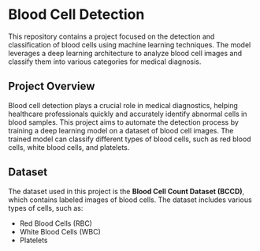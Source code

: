 # Blood Cell Detection

This repository contains a project focused on the detection and classification of blood cells using machine learning techniques. The model leverages a deep learning architecture to analyze blood cell images and classify them into various categories for medical diagnosis.

## Project Overview

Blood cell detection plays a crucial role in medical diagnostics, helping healthcare professionals quickly and accurately identify abnormal cells in blood samples. This project aims to automate the detection process by training a deep learning model on a dataset of blood cell images. The trained model can classify different types of blood cells, such as red blood cells, white blood cells, and platelets.

## Dataset

The dataset used in this project is the **Blood Cell Count Dataset (BCCD)**, which contains labeled images of blood cells. The dataset includes various types of cells, such as:

- Red Blood Cells (RBC)
- White Blood Cells (WBC)
- Platelets

